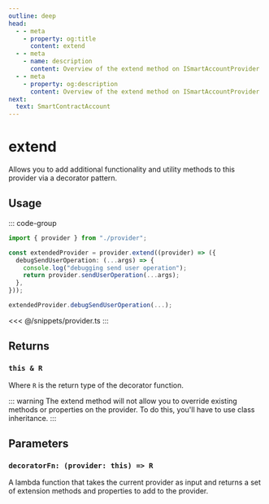 ```yaml
---
outline: deep
head:
  - - meta
    - property: og:title
      content: extend
  - - meta
    - name: description
      content: Overview of the extend method on ISmartAccountProvider
  - - meta
    - property: og:description
      content: Overview of the extend method on ISmartAccountProvider
next:
  text: SmartContractAccount
---
```


# extend

Allows you to add additional functionality and utility methods to this provider via a decorator pattern.

## Usage

::: code-group

```ts [example.ts]
import { provider } from "./provider";

const extendedProvider = provider.extend((provider) => ({
  debugSendUserOperation: (...args) => {
    console.log("debugging send user operation");
    return provider.sendUserOperation(...args);
  },
}));

extendedProvider.debugSendUserOperation(...);
```

<<< @/snippets/provider.ts
:::

## Returns

### `this & R`

Where `R` is the return type of the decorator function.

::: warning
The extend method will not allow you to override existing methods or properties on the provider. To do this, you'll have to use class inheritance.
:::

## Parameters

### `decoratorFn: (provider: this) => R`

A lambda function that takes the current provider as input and returns a set of extension methods and properties to add to the provider.
